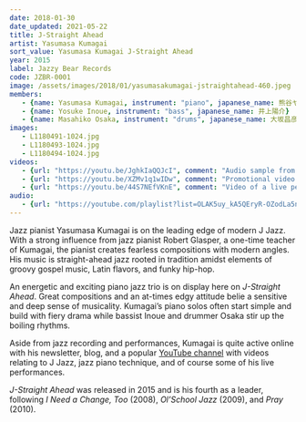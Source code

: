 ```yaml
---
date: 2018-01-30
date_updated: 2021-05-22
title: J-Straight Ahead
artist: Yasumasa Kumagai
sort_value: Yasumasa Kumagai J-Straight Ahead
year: 2015
label: Jazzy Bear Records
code: JZBR-0001
image: /assets/images/2018/01/yasumasakumagai-jstraightahead-460.jpeg
members:
   - {name: Yasumasa Kumagai, instrument: "piano", japanese_name: 熊谷ヤスマサ, url: "https://yasumasakumagai.com/"}
   - {name: Yosuke Inoue, instrument: "bass", japanese_name: 井上陽介}
   - {name: Masahiko Osaka, instrument: "drums", japanese_name: 大坂昌彦}
images:
   - L1180491-1024.jpg
   - L1180493-1024.jpg
   - L1180494-1024.jpg
videos: 
   - {url: "https://youtu.be/JghkIaQQJcI", comment: "Audio sample from “Draft Beer”, the first track on this album"}
   - {url: "https://youtu.be/XZMv1q1wIDw", comment: "Promotional video of the track “Chill Out” from this release"}
   - {url: "https://youtu.be/44S7NEfVKnE", comment: "Video of a live performance of “Draft Beer” with Motoi Kanamori on bass and Akira Yamada on drums"}
audio:
   - {url: "https://youtube.com/playlist?list=OLAK5uy_kA5QEryR-OZodLa5n06VbByJUOrfIXQlY", comment: "The full album is also available on an online playlist at the time of this writing"} 
---
```

Jazz pianist Yasumasa Kumagai is on the leading edge of modern J Jazz. With a strong influence from jazz pianist Robert Glasper, a one-time teacher of Kumagai, the pianist creates fearless compositions with modern angles. His music is straight-ahead jazz rooted in tradition amidst elements of groovy gospel music, Latin flavors, and funky hip-hop.

An energetic and exciting piano jazz trio is on display here on *J-Straight Ahead*. Great compositions and an at-times edgy attitude belie a sensitive and deep sense of musicality. Kumagai’s piano solos often start simple and build with fiery drama while bassist Inoue and drummer Osaka stir up the boiling rhythms.

Aside from jazz recording and performances, Kumagai is quite active online with his newsletter, blog, and a popular [YouTube channel](https://www.youtube.com/channel/UCuotFA1CfYwAFYOMOd_n6hA) with videos relating to J Jazz, jazz piano technique, and of course some of his live performances.

*J-Straight Ahead* was released in 2015 and is his fourth as a leader, following *I Need a Change, Too* (2008), *Ol’School Jazz* (2009), and *Pray* (2010).

